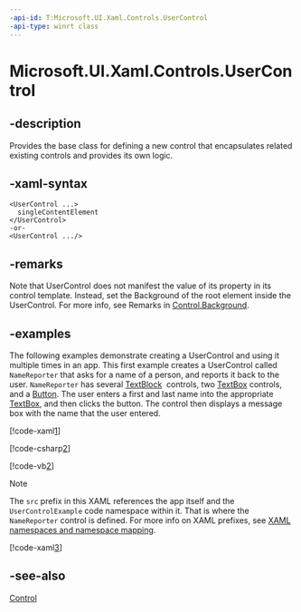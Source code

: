 ```yaml
---
-api-id: T:Microsoft.UI.Xaml.Controls.UserControl
-api-type: winrt class
---
```


<!-- Class syntax.
public class UserControl : Windows.UI.Xaml.Controls.Control, Windows.UI.Xaml.Controls.IUserControl
-->

# Microsoft.UI.Xaml.Controls.UserControl

## -description
Provides the base class for defining a new control that encapsulates related existing controls and provides its own logic.

## -xaml-syntax
```xaml
<UserControl ...>
  singleContentElement
</UserControl>
-or-
<UserControl .../>
```


## -remarks
Note that UserControl does not manifest the value of its  property in its control template. Instead, set the Background of the root element inside the UserControl. For more info, see Remarks in [Control.Background](control_background.md).

## -examples
The following examples demonstrate creating a UserControl and using it multiple times in an app. This first example creates a UserControl called `NameReporter` that asks for a name of a person, and reports it back to the user. `NameReporter` has several [TextBlock](textblock.md)  controls, two [TextBox](textbox.md) controls, and a [Button](button.md). The user enters a first and last name into the appropriate [TextBox](textbox.md), and then clicks the button. The control then displays a message box with the name that the user entered.



[!code-xaml[1](../microsoft.ui.xaml.controls.primitives/code/UserControlSnippets/csharp/NameReporter.xaml#Snippet1)]

[!code-csharp[2](../microsoft.ui.xaml.controls.primitives/code/UserControlSnippets/csharp/NameReporter.xaml.cs#Snippet2)]

[!code-vb[2](../microsoft.ui.xaml.controls.primitives/code/UserControlSnippets/vbnet/NameReporter.xaml.vb#Snippet2)]

> [!NOTE]
> The `src` prefix in this XAML references the app itself and the `UserControlExample` code namespace within it. That is where the `NameReporter` control is defined. For more info on XAML prefixes, see [XAML namespaces and namespace mapping](/windows/uwp/xaml-platform/xaml-namespaces-and-namespace-mapping).



[!code-xaml[3](../microsoft.ui.xaml.controls.primitives/code/UserControlSnippets/csharp/Page.xaml#Snippet3)]

## -see-also

[Control](control.md)
